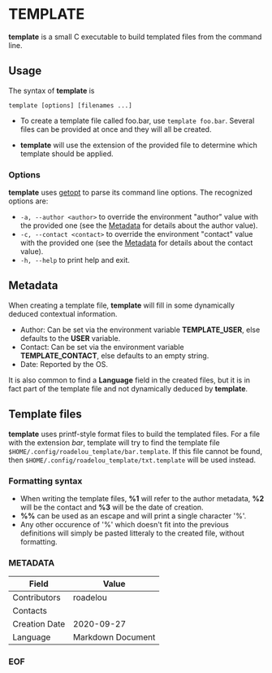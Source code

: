 # TEMPLATE

__template__ is a small C executable to build templated files from the command line.

## Usage

The syntax of __template__ is

```
template [options] [filenames ...]
```

- To create a template file called foo.bar, use `template foo.bar`. Several files can be provided at once and they will all be created.

- __template__ will use the extension of the provided file to determine which template should be applied.

### Options

__template__ uses [getopt](https://www.gnu.org/software/libc/manual/html_node/Getopt.html) to parse its command line options. The recognized options are:

- `-a, --author <author>` to override the environment "author" value with the provided one (see the [Metadata](README.md#Metadata) for details about the author value).
- `-c, --contact <contact>` to override the environment "contact" value with the provided one (see the [Metadata](README.md#Metadata) for details about the contact value).
- `-h, --help` to print help and exit.

## Metadata

When creating a template file, __template__ will fill in some dynamically deduced contextual information.

- Author: Can be set via the environment variable __TEMPLATE\_USER__, else defaults to the __USER__ variable.
- Contact: Can be set via the environment variable __TEMPLATE\_CONTACT__, else defaults to an empty string.
- Date: Reported by the OS.

It is also common to find a __Language__ field in the created files, but it is in fact part of the template file and not dynamically deduced by __template__.

## Template files

__template__ uses printf-style format files to build the templated files. For a file with the extension _bar_, template will try to find the template file `$HOME/.config/roadelou_template/bar.template`. If this file cannot be found, then `$HOME/.config/roadelou_template/txt.template` will be used instead.

### Formatting syntax

 - When writing the template files, __%1__ will refer to the author metadata, __%2__ will be the contact and __%3__ will be the date of creation.
 - __%%__ can be used as an escape and will print a single character '%'.
 - Any other occurence of '%' which doesn't fit into the previous definitions will simply be pasted litteraly to the created file, without formatting.

### METADATA

Field | Value
--- | ---
Contributors | roadelou
Contacts |
Creation Date | 2020-09-27
Language | Markdown Document

### EOF
